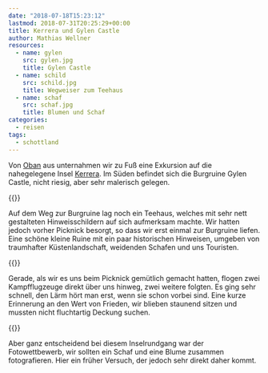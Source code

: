 ```yaml
---
date: "2018-07-18T15:23:12"
lastmod: 2018-07-31T20:25:29+00:00
title: Kerrera und Gylen Castle
author: Mathias Wellner
resources:
  - name: gylen
    src: gylen.jpg
    title: Gylen Castle
  - name: schild
    src: schild.jpg
    title: Wegweiser zum Teehaus
  - name: schaf
    src: schaf.jpg
    title: Blumen und Schaf
categories:
  - reisen
tags:
  - schottland
---
```

Von [Oban](https://de.wikipedia.org/wiki/Oban_(Schottland)) aus unternahmen wir zu Fuß eine Exkursion auf die nahegelegene Insel [Kerrera](https://de.wikipedia.org/wiki/Kerrera). Im Süden befindet sich die Burgruine Gylen Castle, nicht riesig, aber sehr malerisch gelegen. 
<!--more-->

{{<responsive-image name="schild">}}

Auf dem Weg zur Burgruine lag noch ein Teehaus, welches mit sehr nett gestalteten Hinweisschildern auf sich aufmerksam machte. Wir hatten jedoch vorher Picknick besorgt, so dass wir erst einmal zur Burgruine liefen. Eine schöne kleine Ruine mit ein paar historischen Hinweisen, umgeben von traumhafter Küstenlandschaft, weidenden Schafen und uns Touristen. 

{{<responsive-image name="gylen" class="wide">}}

Gerade, als wir es uns beim Picknick gemütlich gemacht hatten, flogen zwei Kampfflugzeuge direkt über uns hinweg, zwei weitere folgten. Es ging sehr schnell, den Lärm hört man erst, wenn sie schon vorbei sind. Eine kurze Erinnerung an den Wert von Frieden, wir blieben staunend sitzen und mussten nicht fluchtartig Deckung suchen. 

{{<responsive-image name="schaf">}}

Aber ganz entscheidend bei diesem Inselrundgang war der Fotowettbewerb, wir sollten ein Schaf und eine Blume zusammen fotografieren. Hier ein früher Versuch, der jedoch sehr direkt daher kommt. 

